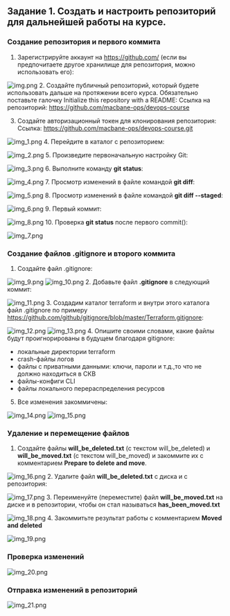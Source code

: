 ## Задание 1. Создать и настроить репозиторий для дальнейшей работы на курсе.

### Создание репозитория и первого коммита

1. Зарегистрируйте аккаунт на https://github.com/ (если вы предпочитаете другое хранилище для репозитория, можно использовать его):  

![img.png](img.png)
2. Создайте публичный репозиторий, который будете использовать дальше на протяжении всего курса. Обязательно поставьте галочку Initialize this repository with a README:
Ссылка на репозиторий: https://github.com/macbane-ops/devops-course  

3. Создайте авторизационный токен для клонирования репозитория:
Ссылка: https://github.com/macbane-ops/devops-course.git  

![img_1.png](img_1.png)
4. Перейдите в каталог с репозиторием:

![img_2.png](img_2.png)
5. Произведите первоначальную настройку Git:  

![img_3.png](img_3.png)
6. Выполните команду **git status**:  

![img_4.png](img_4.png)
7. Просмотр изменений в файле командой **git diff**:  

![img_5.png](img_5.png)
8. Просмотр изменений в файле командой **git diff --staged**:  

![img_6.png](img_6.png)
9. Первый коммит:  

![img_8.png](img_8.png)
10. Проверка **git status** после первого commit():  

![img_7.png](img_7.png)

### Создание файлов **.gitignore** и второго коммита
1. Создайте файл .gitignore:  

![img_9.png](img_9.png)
![img_10.png](img_10.png)
2. Добавьте файл **.gitignore** в следующий коммит:  

![img_11.png](img_11.png)
3. Создадим каталог terraform и внутри этого каталога файл .gitignore по примеру https://github.com/github/gitignore/blob/master/Terraform.gitignore:  

![img_12.png](img_12.png)
![img_13.png](img_13.png)
4. Опишите своими словами, какие файлы будут проигнорированы в будущем благодаря gitignore:
* локальные директории terraform
* crash-файлы логов
* файлы с приватными данными: ключи, пароли и т.д.,то что не должно находиться в СКВ
* файлы-конфиги CLI
* файлы локального перераспределения ресурсов
5. Все изменения закоммичены:  

![img_14.png](img_14.png)
![img_15.png](img_15.png)

### Удаление и перемещение файлов

1. Создайте файлы **will_be_deleted.txt** (с текстом will_be_deleted) и **will_be_moved.txt** (с текстом will_be_moved) и закоммите их с комментарием **Prepare to delete and move**.  

![img_16.png](img_16.png)
2. Удалите файл **will_be_deleted.txt** с диска и с репозитория:  

![img_17.png](img_17.png)
3. Переименуйте (переместите) файл **will_be_moved.txt** на диске и в репозитории, чтобы он стал называться **has_been_moved.txt**  

![img_18.png](img_18.png)
4. Закоммитьте результат работы с комментарием **Moved and deleted**  

![img_19.png](img_19.png)

### Проверка изменений
![img_20.png](img_20.png)

### Отправка изменений в репозиторий

![img_21.png](img_21.png)